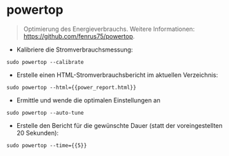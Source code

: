 # powertop

> Optimierung des Energieverbrauchs.
> Weitere Informationen: <https://github.com/fenrus75/powertop>.

- Kalibriere die Stromverbrauchsmessung:

`sudo powertop --calibrate`

- Erstelle einen HTML-Stromverbrauchsbericht im aktuellen Verzeichnis:

`sudo powertop --html={{power_report.html}}`

- Ermittle und wende die optimalen Einstellungen an

`sudo powertop --auto-tune`

- Erstelle den Bericht für die gewünschte Dauer (statt der voreingestellten 20 Sekunden):

`sudo powertop --time={{5}}`
